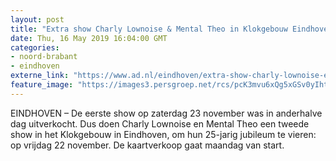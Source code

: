 ```yaml
---
layout: post
title: "Extra show Charly Lownoise & Mental Theo in Klokgebouw Eindhoven"
date: Thu, 16 May 2019 16:04:00 GMT
categories: 
- noord-brabant 
- eindhoven 
externe_link: "https://www.ad.nl/eindhoven/extra-show-charly-lownoise-en-mental-theo-in-klokgebouw-eindhoven~acfc0d19/"
feature_image: "https://images3.persgroep.net/rcs/pcK3mvu6xQg5xGSv0yIhtjyepYE/diocontent/145455774/_fitwidth/400/?appId=21791a8992982cd8da851550a453bd7f&quality=0.7"
---
```


EINDHOVEN – De eerste show op zaterdag 23 november was in anderhalve dag uitverkocht. Dus doen Charly Lownoise en Mental Theo een tweede show in het Klokgebouw in Eindhoven, om hun 25-jarig jubileum te vieren: op vrijdag 22 november. De kaartverkoop gaat maandag van start.
